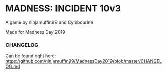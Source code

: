 # MADNESS: INCIDENT 10v3
A game by ninjamuffin99 and Cymbourine

Made for Madness Day 2019

### CHANGELOG
Can be found right here: https://github.com/ninjamuffin99/MadnessDay2019/blob/master/CHANGELOG.md
